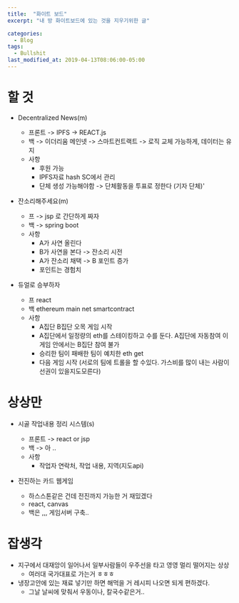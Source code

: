 ```yaml
---
title:  "화이트 보드"
excerpt: "내 방 화이트보드에 있는 것을 지우기위한 글"

categories:
  - Blog
tags:
  - Bullshit
last_modified_at: 2019-04-13T08:06:00-05:00
---
```


# 할 것
* Decentralized News(m)
    - 프론트 -> IPFS -> REACT.js
    - 백 -> 이더리움 메인넷 -> 스마트컨트랙트 -> 로직 교체 가능하게, 데이터는 유지
    * 사항
        - 후원 가능 
        - IPFS자료 hash SC에서 관리
        - 단체 생성 가능해야함 -> 단체활동을 투표로 정한다 (기자 단체)'

* 잔소리해주세요(m)
    - 프 -> jsp 로 간단하게 짜자
    - 백 -> spring boot
    * 사항
        - A가 사연 올린다
        - B가 사연을 본다 -> 잔소리 시전
        - A가 잔소리 채택 -> B 포인트 증가
        - 포인트는 경험치 

* 듀얼로 승부하자
    - 프 react
    - 백 ethereum main net smartcontract
    * 사항
        - A집단 B집단 오목 게임 시작
        - A집단에서 일정량의 eth를 스테이킹하고 수를 둔다. A집단에 자동참여 이게임 안에서는 B집단 참여 불가
        - 승리한 팀이 패배한 팀이 예치한 eth get
        - 다음 게임 시작 (서로의 팀에 트롤을 할 수있다. 가스비를 많이 내는 사람이 선권이 있을지도모른다)

# 상상만
* 시골 작업내용 정리 시스템(s)
    - 프론트 -> react or jsp
    - 백 -> 아 ..
    * 사항
        - 작업자 연락처, 작업 내용, 지역(지도api)

* 전진하는 카드 웹게임
    - 하스스톤같은 건데 전진까지 가능한 거 재밌겠다
    - react, canvas
    - 백은 ,,, 게임서버 구축..

# 잡생각
* 지구에서 대재앙이 일어나서 일부사람들이 우주선을 타고 영영 멀리 떨어지는 상상
    - 여러대 국가대표로 가는거 ㅎㅎㅎ
* 냉장고안에 있는 재료 넣기만 하면 해먹을 거 레시피 나오면 되게 편하겠다. 
    - 그날 날씨에 맞춰서 우동이나, 칼국수같은거..
